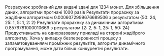 Розрахунок зроблений для видачі здачі для 1234 монет. Для збільшення даних, алгоритми прогнані 1000 разів
Результати прорахнку за жадібним алгоритмом 0.0006072999676689506 з результатом {50: 24, 25: 1, 5: 1, 2: 2}
Результати прорахнку за динамічним алгоритмом 0.8576781000010669 з результатом {2: 2, 5: 1, 25: 1, 50: 24}
Продуктивнысть на одноразовому прикладі на стороні жадіброго алгоритму. Хоча у випадку безпереровності процесу з запамятовуванняям проміжних результітв, алгоритм динамічного програмування, може дати більш конкурентні результати.
